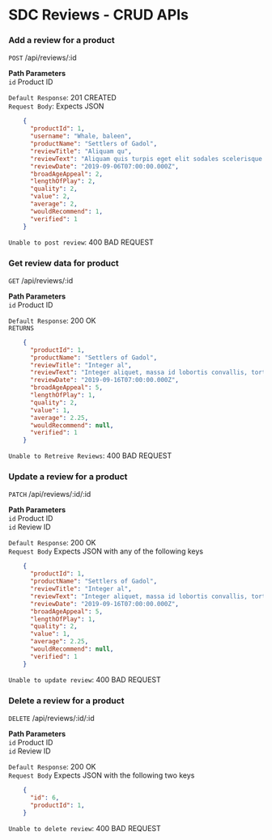 # SDC Reviews - CRUD APIs

### Add a review for a product <br />
`POST` /api/reviews/:id

**Path Parameters**<br />
`id` Product ID

`Default Response`: 201 CREATED<br />
`Request Body`: Expects JSON<br />
```json
    {
      "productId": 1,
      "username": "Whale, baleen",
      "productName": "Settlers of Gadol",
      "reviewTitle": "Aliquam qu",
      "reviewText": "Aliquam quis turpis eget elit sodales scelerisque. Mauris sit amet eros. Suspendisse accumsan tortor quis turpis. Sed ante. Vivamus tortor. Duis mattis egestas metus. Aenean fermentum. Donec ut mauris eget massa tempor convallis. Nulla neque libero, convallis eget, eleifend luctus, ultricies eu, nibh.",
      "reviewDate": "2019-09-06T07:00:00.000Z",
      "broadAgeAppeal": 2,
      "lengthOfPlay": 2,
      "quality": 2,
      "value": 2,
      "average": 2,
      "wouldRecommend": 1,
      "verified": 1
    }
  ```

`Unable to post review`: 400 BAD REQUEST

### Get review data for product <br />
`GET` /api/reviews/:id

**Path Parameters**<br />
`id` Product ID

`Default Response`: 200 OK<br />
`RETURNS`<br />
```json
    {
      "productId": 1,
      "productName": "Settlers of Gadol",
      "reviewTitle": "Integer al",
      "reviewText": "Integer aliquet, massa id lobortis convallis, tortor risus dapibus augue, vel accumsan tellus nisi eu orci.",
      "reviewDate": "2019-09-16T07:00:00.000Z",
      "broadAgeAppeal": 5,
      "lengthOfPlay": 1,
      "quality": 2,
      "value": 1,
      "average": 2.25,
      "wouldRecommend": null,
      "verified": 1
    }
```

`Unable to Retreive Reviews`: 400 BAD REQUEST

### Update a review for a product <br />
`PATCH` /api/reviews/:id/:id

**Path Parameters**<br />
`id` Product ID<br />
`id` Review ID

`Default Response`: 200 OK<br />
`Request Body` Expects JSON with any of the following keys<br />
```json
    {
      "productId": 1,
      "productName": "Settlers of Gadol",
      "reviewTitle": "Integer al",
      "reviewText": "Integer aliquet, massa id lobortis convallis, tortor risus dapibus augue, vel accumsan tellus nisi eu orci.",
      "reviewDate": "2019-09-16T07:00:00.000Z",
      "broadAgeAppeal": 5,
      "lengthOfPlay": 1,
      "quality": 2,
      "value": 1,
      "average": 2.25,
      "wouldRecommend": null,
      "verified": 1
    }
```


`Unable to update review`: 400 BAD REQUEST

### Delete a review for a product <br />
  `DELETE` /api/reviews/:id/:id

**Path Parameters**<br />
`id` Product ID<br />
`id` Review ID<br />

`Default Response`: 200 OK<br />
`Request Body` Expects JSON with the following two keys<br />
```json
    {
      "id": 6,
      "productId": 1,
    }
```


`Unable to delete review`: 400 BAD REQUEST
